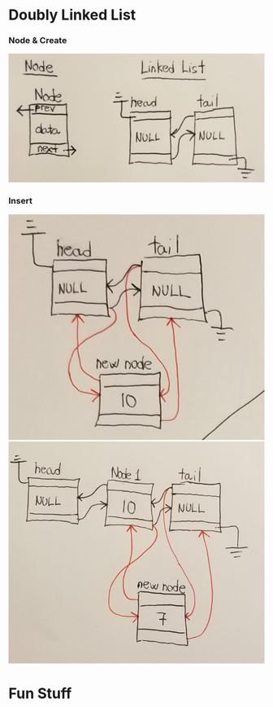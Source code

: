 # Doubly Linked List

### Node & Create
<img src="/Create.png">

### Insert
<img src="/CreateNode.png">
<img src="/InsertNode.png">

# Fun Stuff
